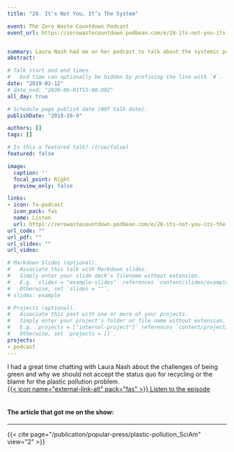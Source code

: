 ```yaml
---
title: "28. It’s Not You, It’s The System"

event: The Zero Waste Countdown Podcast
event_url: https://zerowastecountdown.podbean.com/e/28-its-not-you-its-the-system/


summary: Laura Nash had me on her podcast to talk about the systemic problems of plastic pollution.
abstract:

# Talk start and end times.
#   End time can optionally be hidden by prefixing the line with `#`.
date: "2019-02-12"
# date_end: "2030-06-01T15:00:00Z"
all_day: true

# Schedule page publish date (NOT talk date).
publishDate: "2018-10-9"

authors: []
tags: []

# Is this a featured talk? (true/false)
featured: false

image:
  caption: ''
  focal_point: Right
  preview_only: false

links:
- icon: fa-podcast
  icon_pack: fas
  name: Listen
  url: https://zerowastecountdown.podbean.com/e/28-its-not-you-its-the-system/
url_code: ""
url_pdf: ""
url_slides: ""
url_video:

# Markdown Slides (optional).
#   Associate this talk with Markdown slides.
#   Simply enter your slide deck's filename without extension.
#   E.g. `slides = "example-slides"` references `content/slides/example-slides.md`.
#   Otherwise, set `slides = ""`.
# slides: example

# Projects (optional).
#   Associate this post with one or more of your projects.
#   Simply enter your project's folder or file name without extension.
#   E.g. `projects = ["internal-project"]` references `content/project/deep-learning/index.md`.
#   Otherwise, set `projects = []`.
projects:
- podcast
---
```

I had a great time chatting with Laura Nash about the challenges of being green and why we should not accept the status quo for recycling or the blame for the plastic pollution problem.
<br/>
[{{< icon name="external-link-alt" pack="fas" >}} Listen to the episode](https://zerowastecountdown.podbean.com/e/28-its-not-you-its-the-system/)  
<br/>

#### The article that got me on the show:
<hr>
{{< cite page="/publication/popular-press/plastic-pollution_SciAm" view="2" >}}

